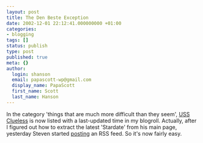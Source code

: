```yaml
---
layout: post
title: The Den Beste Exception
date: 2002-12-01 22:12:41.000000000 +01:00
categories:
- blogging
tags: []
status: publish
type: post
published: true
meta: {}
author:
  login: shanson
  email: papascott-wp@gmail.com
  display_name: PapaScott
  first_name: Scott
  last_name: Hanson
---
```

<p>In the category 'things that are much more difficult than they seem', <a href="http://denbeste.nu/">USS Clueless</a> is now listed with a last-updated time in my blogroll. Actually, after I figured out how to extract the latest 'Stardate' from his main page, yesterday Steven started <a href="http://denbeste.nu/cd_log_entries/2002/11/NowwithRSS.shtml">posting</a> an RSS feed. So it's now fairly easy.</p>
